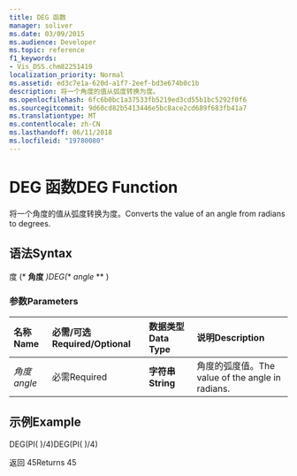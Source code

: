 ```yaml
---
title: DEG 函数
manager: soliver
ms.date: 03/09/2015
ms.audience: Developer
ms.topic: reference
f1_keywords:
- Vis_DSS.chm82251419
localization_priority: Normal
ms.assetid: ed3c7e1a-620d-a1f7-2eef-bd3e674b0c1b
description: 将一个角度的值从弧度转换为度。
ms.openlocfilehash: 6fc6b0bc1a37533fb5219ed3cd55b1bc5292f0f6
ms.sourcegitcommit: 9d60cd82b5413446e5bc8ace2cd689f683fb41a7
ms.translationtype: MT
ms.contentlocale: zh-CN
ms.lasthandoff: 06/11/2018
ms.locfileid: "19780080"
---
```

# <a name="deg-function"></a><span data-ttu-id="7e118-103">DEG 函数</span><span class="sxs-lookup"><span data-stu-id="7e118-103">DEG Function</span></span>

<span data-ttu-id="7e118-104">将一个角度的值从弧度转换为度。</span><span class="sxs-lookup"><span data-stu-id="7e118-104">Converts the value of an angle from radians to degrees.</span></span>
  
## <a name="syntax"></a><span data-ttu-id="7e118-105">语法</span><span class="sxs-lookup"><span data-stu-id="7e118-105">Syntax</span></span>

<span data-ttu-id="7e118-106">度 (* **角度** *)</span><span class="sxs-lookup"><span data-stu-id="7e118-106">DEG(** *angle* ** )</span></span> 
  
### <a name="parameters"></a><span data-ttu-id="7e118-107">参数</span><span class="sxs-lookup"><span data-stu-id="7e118-107">Parameters</span></span>

|<span data-ttu-id="7e118-108">**名称**</span><span class="sxs-lookup"><span data-stu-id="7e118-108">**Name**</span></span>|<span data-ttu-id="7e118-109">**必需/可选**</span><span class="sxs-lookup"><span data-stu-id="7e118-109">**Required/Optional**</span></span>|<span data-ttu-id="7e118-110">**数据类型**</span><span class="sxs-lookup"><span data-stu-id="7e118-110">**Data Type**</span></span>|<span data-ttu-id="7e118-111">**说明**</span><span class="sxs-lookup"><span data-stu-id="7e118-111">**Description**</span></span>|
|:-----|:-----|:-----|:-----|
| <span data-ttu-id="7e118-112">_角度_</span><span class="sxs-lookup"><span data-stu-id="7e118-112">_angle_</span></span> <br/> |<span data-ttu-id="7e118-113">必需</span><span class="sxs-lookup"><span data-stu-id="7e118-113">Required</span></span>  <br/> |<span data-ttu-id="7e118-114">**字符串**</span><span class="sxs-lookup"><span data-stu-id="7e118-114">**String**</span></span> <br/> |<span data-ttu-id="7e118-115">角度的弧度值。</span><span class="sxs-lookup"><span data-stu-id="7e118-115">The value of the angle in radians.</span></span>  <br/> |
   
## <a name="example"></a><span data-ttu-id="7e118-116">示例</span><span class="sxs-lookup"><span data-stu-id="7e118-116">Example</span></span>

<span data-ttu-id="7e118-117">DEG(PI( )/4)</span><span class="sxs-lookup"><span data-stu-id="7e118-117">DEG(PI( )/4)</span></span> 
  
<span data-ttu-id="7e118-118">返回 45</span><span class="sxs-lookup"><span data-stu-id="7e118-118">Returns 45</span></span> 
  

